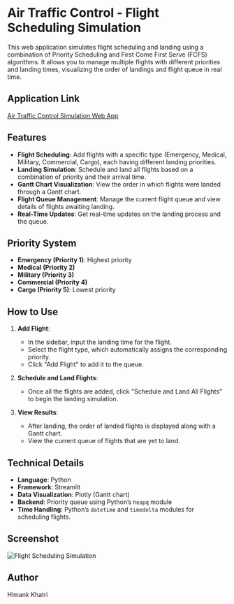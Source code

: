 # Air Traffic Control - Flight Scheduling Simulation

This web application simulates flight scheduling and landing using a combination of Priority Scheduling and First Come First Serve (FCFS) algorithms. It allows you to manage multiple flights with different priorities and landing times, visualizing the order of landings and flight queue in real time.

## Application Link

[Air Traffic Control Simulation Web App](https://air-traffic-control-simulation.streamlit.app/)

## Features

- **Flight Scheduling**: Add flights with a specific type (Emergency, Medical, Military, Commercial, Cargo), each having different landing priorities.
- **Landing Simulation**: Schedule and land all flights based on a combination of priority and their arrival time.
- **Gantt Chart Visualization**: View the order in which flights were landed through a Gantt chart.
- **Flight Queue Management**: Manage the current flight queue and view details of flights awaiting landing.
- **Real-Time Updates**: Get real-time updates on the landing process and the queue.

## Priority System

- **Emergency (Priority 1)**: Highest priority
- **Medical (Priority 2)**
- **Military (Priority 3)**
- **Commercial (Priority 4)**
- **Cargo (Priority 5)**: Lowest priority

## How to Use

1. **Add Flight**:
   - In the sidebar, input the landing time for the flight.
   - Select the flight type, which automatically assigns the corresponding priority.
   - Click "Add Flight" to add it to the queue.
   
2. **Schedule and Land Flights**:
   - Once all the flights are added, click "Schedule and Land All Flights" to begin the landing simulation.
   
3. **View Results**:
   - After landing, the order of landed flights is displayed along with a Gantt chart.
   - View the current queue of flights that are yet to land.

## Technical Details

- **Language**: Python
- **Framework**: Streamlit
- **Data Visualization**: Plotly (Gantt chart)
- **Backend**: Priority queue using Python’s `heapq` module
- **Time Handling**: Python’s `datetime` and `timedelta` modules for scheduling flights.

## Screenshot

![Flight Scheduling Simulation](https://air-traffic-control-simulation.streamlit.app/screenshot)

## Author

Himank Khatri
